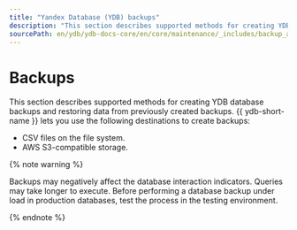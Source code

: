 ```yaml
---
title: "Yandex Database (YDB) backups"
description: "This section describes supported methods for creating YDB database backups and restoring data from previously created backups. YDB lets you use the following destinations to create backups: CSV files on the file system and AWS S3-compatible storage."
sourcePath: en/ydb/ydb-docs-core/en/core/maintenance/_includes/backup_and_recovery/01_intro.md
---
```



# Backups

This section describes supported methods for creating YDB database backups and restoring data from previously created backups. {{ ydb-short-name }} lets you use the following destinations to create backups:
* CSV files on the file system.
* AWS S3-compatible storage.

{% note warning %}

Backups may negatively affect the database interaction indicators. Queries may take longer to execute. Before performing a database backup under load in production databases, test the process in the testing environment.

{% endnote %}
